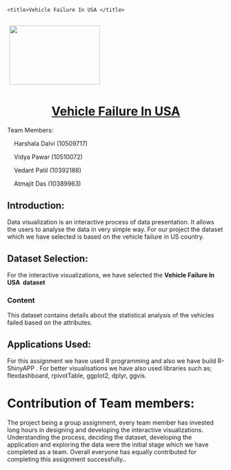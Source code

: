 <html>
<head>
	
	<title>Vehicle Failure In USA </title>
</head>
<body>
<h2>&nbsp;<a href="https://www.dbs.ie/"><img alt="" src="https://debi0509.github.io/logo.jpg" style="width: 210px; height: 137px;" /></a></h2>

<h1 style="text-align: center;"><u>Vehicle Failure In USA</u></h1>

<p>Team Members:</p>


<p>&nbsp;&nbsp;&nbsp; Harshala Dalvi (10509717)</p>

<p>&nbsp;&nbsp;&nbsp; Vidya Pawar (10510072)</p>

<p>&nbsp;&nbsp;&nbsp; Vedant Patil (10392188)</p>

<p>&nbsp;&nbsp;&nbsp; Atmajit Das (10389963)</p>

<h2>Introduction:</h2>

<p>Data visualization is an interactive process of data presentation. It allows the users to analyse the data in very simple way. For our project the dataset which we have selected is based on the vehicle failure in US country. </p>

<h2>Dataset Selection:</h2>

<p>For the interactive visualizations, we have selected the <b>Vehicle Failure In USA &nbsp;dataset</b> &nbsp;</p>


<h3>Content</h3>

<p>This dataset contains details about the statistical analysis of the vehicles failed based on the attributes.</p>


<h2>Applications Used:</h2>

<p>For this assignment we have used R programming and also we have build R- ShinyAPP . For better visualisations we have also used libraries such as; flexdashboard, rpivotTable, ggplot2, dplyr, ggvis. </p>


<h1>Contribution of Team members:</h1>

<p>The project being a group assignment, every team member has invested long hours in designing and developing the interactive visualizations. Understanding the process, deciding the dataset, developing the application and exploring the data were the initial stage which we have completed as a team. Overall everyone has equally contributed for completing this assignment successfully..</p>



<p>&nbsp;</p>
</body>
</html>
